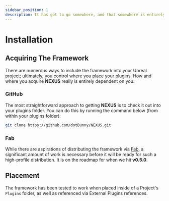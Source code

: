 ```yaml
---
sidebar_position: 1
description: It has got to go somewhere, and that somewhere is entirely up to you!
---
```


# Installation

## Acquiring The Framework

There are numerous ways to include the framework into your Unreal project; ultimately, you control where you place your plugins. How and where you acquire **NEXUS** really is entirely dependent on you.

### GitHub
The most straightforward approach to getting **NEXUS** is to check it out into your plugins folder. You can do this by running the command below (from within your plugins folder):

````bash
git clone https://github.com/dotBunny/NEXUS.git
````

### Fab

While there are aspirations of distributing the framework via [Fab](https://www.fab.com/), a significant amount of work is necessary before it will be ready for such a high-profile distribution. It is on the roadmap for when we hit **v0.5.0**.

## Placement

The framework has been tested to work when placed inside of a Project's `Plugins` folder, as well as referenced via External Plugins references.